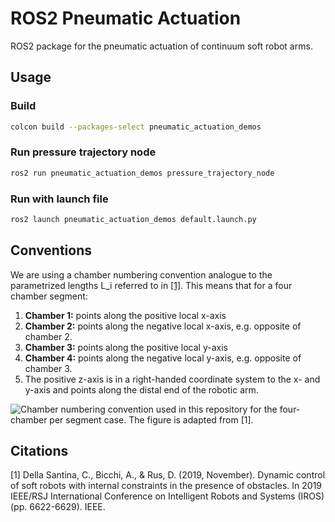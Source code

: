 # ROS2 Pneumatic Actuation

ROS2 package for the pneumatic actuation of continuum soft robot arms.

## Usage

### Build
```bash
colcon build --packages-select pneumatic_actuation_demos
```

### Run pressure trajectory node
```bash
ros2 run pneumatic_actuation_demos pressure_trajectory_node
```

### Run with launch file

```bash
ros2 launch pneumatic_actuation_demos default.launch.py
```

## Conventions
We are using a chamber numbering convention analogue to the parametrized lengths L_i referred to in [[1]](#1).
This means that for a four chamber segment:
1. **Chamber 1:** points along the positive local x-axis
2. **Chamber 2:** points along the negative local x-axis, e.g. opposite of chamber 2.
3. **Chamber 3:** points along the positive local y-axis
4. **Chamber 4:** points along the negative local y-axis, e.g. opposite of chamber 3.
5. The positive z-axis is in a right-handed coordinate system to the x- and y-axis and points along the distal end of the robotic arm.

![Chamber numbering convention used in this repository for the four-chamber per segment case. The figure is adapted from [[1]](#1).](figures/convention_four_chambers.png)

## Citations
<a id="1">[1]</a> Della Santina, C., Bicchi, A., & Rus, D. (2019, November). Dynamic control of soft robots with internal constraints in the presence of obstacles. In 2019 IEEE/RSJ International Conference on Intelligent Robots and Systems (IROS) (pp. 6622-6629). IEEE.